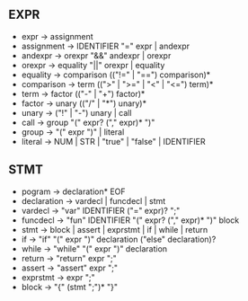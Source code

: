 ## EXPR
- expr -> assignment
- assignment -> IDENTIFIER "=" expr | andexpr
- andexpr -> orexpr "&&" andexpr | orexpr
- orexpr -> equality "||" orexpr | equality
- equality -> comparison (("!=" | "==") comparison)*
- comparison -> term ((">" | ">=" | "<" | "<=") term)*
- term -> factor (("-" | "+") factor)*
- factor -> unary (("/" | "\*") unary)*
- unary -> ("!" | "-") unary | call
- call -> group "(" expr? ("," expr)* ")"
- group -> "(" expr ")" | literal
- literal -> NUM | STR | "true" | "false" | IDENTIFIER

## STMT
- pogram -> declaration* EOF
- declaration -> vardecl | funcdecl | stmt
- vardecl -> "var" IDENTIFIER ("=" expr)? ";"
- funcdecl -> "fun" IDENTIFIER "(" expr? ("," expr)* ")" block
- stmt -> block | assert | exprstmt | if | while | return
- if -> "if" "(" expr ")" declaration ("else" declaration)?
- while -> "while" "(" expr ")" declaration
- return -> "return" expr ";"
- assert -> "assert" expr ";"
- exprstmt -> expr ";"
- block -> "{" (stmt ";")* "}"
